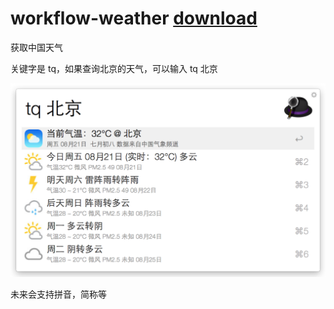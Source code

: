 # workflow-weather  [download](https://github.com/amlun/workflow-weather/raw/master/China-Weather.alfredworkflow "Download")
获取中国天气

关键字是 tq，如果查询北京的天气，可以输入 tq 北京

![use](https://github.com/amlun/workflow-weather/raw/master/screen/use.png)

未来会支持拼音，简称等